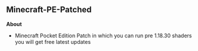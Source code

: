 ## Minecraft-PE-Patched

**About**
 - Minecraft Pocket Edition Patch in which you can run pre 1.18.30 shaders you will get free latest updates
